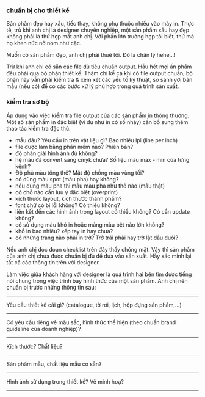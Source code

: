 ### chuẩn bị cho thiết kế

Sản phẩm đẹp hay xấu, tiếc thay, không phụ thuộc nhiều vào máy in. Thực tế, trừ khi anh chị là designer chuyên nghiệp, một sản phẩm xấu hay đẹp không phải là thứ hợp mắt anh chị. Với phần lớn trường hợp tôi biết, thứ mà họ khen nức nở nom như cặc.

Muốn có sản phẩm đẹp, anh chị phải thuê tôi. Đó là chân lý hehe...!

Trừ khi anh chi có sẵn các file đủ tiêu chuẩn output. Hầu hết mọi ấn phẩm đều phải qua bộ phận thiết kế. Thậm chí kể cả khi có file output chuẩn, bộ phận này vẫn phải kiểm tra & xem xét các yếu tố kỹ thuật, so sánh với bản mẫu (nếu có) để có các bước xử lý phù hợp trong quá trình sản xuất.

### kiểm tra sơ bộ

Áp dụng vào việc kiểm tra file output của các sản phẩm in thông thường. Một số sản phẩm in đặc biệt (ví dụ như in có số nhảy) cần bổ sung thêm thao tác kiểm tra đặc thù.

- mẫu đâu? Yêu cầu in trên vật liệu gì? Bao nhiêu lpi (line per inch)
- file được làm bằng phần mềm nào? Phiên bản?
- độ phân giải hình ảnh đủ không?
- hệ màu đã convert sang cmyk chưa? Số liệu màu max - min của từng kênh?
- Độ phủ màu tổng thể? Mật độ chồng màu vùng tối?
- có dùng màu spot (màu pha) hay không?
- nếu dùng màu pha thì mẫu màu pha như thế nào (mẫu thật)
- có chỗ nào cần lưu ý đặc biệt (overprint)
- kích thước layout, kích thước thành phẩm?
- font chữ có bị lỗi không? Có thiếu không?
- liên kết đến các hình ảnh trong layout có thiếu không? Có cần update không?
- có sử dụng màu khó in hoặc mảng màu bệt nào lớn không?
- khổ in bao nhiêu? xếp tay in hay chưa?
- có những trang nào phải in trở? Trở trái phải hay trở lật đầu đuôi?

Nếu anh chị đọc đoạn checklist trên đây thấy chóng mặt. Vậy thì sản phẩm của anh chị chưa được chuẩn bị đủ để đưa vào sản xuất. Hãy xác minh lại tất cả các thông tin trên với designer.

Làm việc giữa khách hàng với designer là quá trình hai bên tìm được tiếng nói chung trong việc trình bày hình thức của một sản phẩm. Anh chị nên chuẩn bị trước những thông tin sau:

---

Yêu cầu thiết kế cái gì? (catalogue, tờ rơi, lịch, hộp đựng sản phẩm,...)

---

Có yêu cầu riêng về màu sắc, hình thức thể hiện (theo chuẩn brand guideline của doanh nghiệp)?

---

Kích thước? Chất liệu?

---

Sản phẩm mẫu, chất liệu mẫu có sẵn?

---

Hình ảnh sử dụng trong thiết kế? Vẽ minh hoạ?

---
